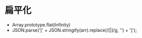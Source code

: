 # 扁平化
- Array.prototype.flat(Infinity)
- JSON.parse('[' + JSON.stringify(arr).replace(/\[|\]/g, '') + ']');